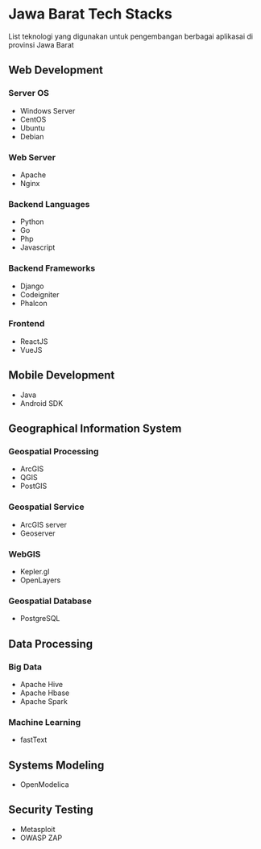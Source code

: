 # Jawa Barat Tech Stacks

List teknologi yang digunakan untuk pengembangan berbagai aplikasai di provinsi Jawa Barat

## Web Development

### Server OS
- Windows Server
- CentOS
- Ubuntu
- Debian

### Web Server
- Apache
- Nginx

### Backend Languages
- Python
- Go
- Php
- Javascript

### Backend Frameworks
- Django
- Codeigniter
- Phalcon

### Frontend
- ReactJS
- VueJS

## Mobile Development
- Java
- Android SDK

## Geographical Information System

### Geospatial Processing
- ArcGIS
- QGIS
- PostGIS

### Geospatial Service
- ArcGIS server
- Geoserver

### WebGIS
- Kepler.gl
- OpenLayers

### Geospatial Database
- PostgreSQL

## Data Processing

### Big Data
- Apache Hive
- Apache Hbase
- Apache Spark

### Machine Learning
- fastText

## Systems Modeling
- OpenModelica

## Security Testing
- Metasploit
- OWASP ZAP

